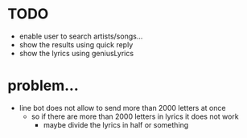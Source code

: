 # TODO
- enable user to search artists/songs...
- show the results using quick reply
- show the lyrics using geniusLyrics


# problem...
- line bot does not allow to send more than 2000 letters at once
  - so if there are more than 2000 letters in lyrics it does not work
    - maybe divide the lyrics in half or something
